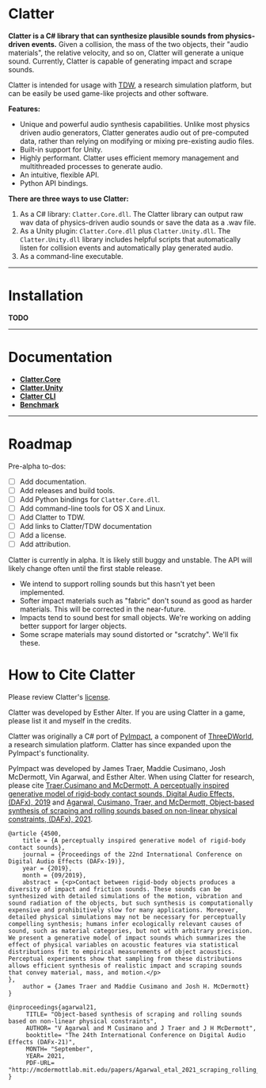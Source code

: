 # Clatter

**Clatter is a C# library that can synthesize plausible sounds from physics-driven events.** Given a collision, the mass of the two objects, their "audio materials", the relative velocity, and so on, Clatter will generate a unique sound. Currently, Clatter is capable of generating impact and scrape sounds.

Clatter is intended for usage with [TDW](https://github.com/threedworld-mit/tdw), a research simulation platform, but can be easily be used game-like projects and other software.

**Features:**

- Unique and powerful audio synthesis capabilities. Unlike most physics driven audio generators, Clatter generates audio out of pre-computed data, rather than relying on modifying or mixing pre-existing audio files.
- Built-in support for Unity.
- Highly performant. Clatter uses efficient memory management and multithreaded processes to generate audio.
- An intuitive, flexible API.
- Python API bindings.

 **There are three ways to use Clatter:**

1. As a C# library: `Clatter.Core.dll`. The Clatter library can output raw wav data of physics-driven audio sounds or save the data as a .wav file.
2. As a Unity plugin: `Clatter.Core.dll` plus `Clatter.Unity.dll`. The `Clatter.Unity.dll` library includes helpful scripts that automatically listen for collision events and automatically play generated audio.
3. As a command-line executable.

***

# Installation

**TODO**

***

# Documentation

- [**Clatter.Core**](docs/clatter.core/overview.md)
- [**Clatter.Unity**](docs/clatter.unity/overview.md)
- [**Clatter CLI**](docs/cli/overview.md)
- [**Benchmark**](docs/benchmark.md)

***

# Roadmap

Pre-alpha to-dos:

- [ ] Add documentation.
- [ ] Add releases and build tools.
- [ ] Add Python bindings for `Clatter.Core.dll`.
- [ ] Add command-line tools for OS X and Linux.
- [ ] Add Clatter to TDW.
- [ ] Add links to Clatter/TDW documentation
- [ ] Add a license.
- [ ] Add attribution.

Clatter is currently in alpha. It is likely still buggy and unstable. The API will likely change often until the first stable release.

- We intend to support rolling sounds but this hasn't yet been implemented.
- Softer impact materials such as "fabric" don't sound as good as harder materials. This will be corrected in the near-future.
- Impacts tend to sound best for small objects. We're working on adding better support for larger objects.
- Some scrape materials may sound distorted or "scratchy". We'll fix these.

# How to Cite Clatter

Please review Clatter's [license](LICENSE.md).

Clatter was developed by Esther Alter. If you are using Clatter in a game, please list it and myself in the credits.

Clatter was originally a C# port of [PyImpact](https://github.com/threedworld-mit/tdw/blob/master/Documentation/lessons/audio/py_impact.md), a component of [ThreeDWorld](https://github.com/threedworld-mit/tdw), a research simulation platform. Clatter has since expanded upon the PyImpact's functionality.

PyImpact was developed by James Traer, Maddie Cusimano, Josh McDermott, Vin Agarwal, and Esther Alter. When using Clatter for research, please cite [Traer,Cusimano  and McDermott, A perceptually inspired generative model of rigid-body  contact sounds, Digital Audio Effects, (DAFx), 2019](http://dafx2019.bcu.ac.uk/papers/DAFx2019_paper_57.pdf) and [Agarwal,  Cusimano, Traer, and McDermott, Object-based synthesis of scraping and  rolling sounds based on non-linear physical constraints, (DAFx), 2021](http://mcdermottlab.mit.edu/bib2php/pubs/makeAbs.php?loc=agarwal21).

```
@article {4500,
	title = {A perceptually inspired generative model of rigid-body contact sounds},
	journal = {Proceedings of the 22nd International Conference on Digital Audio Effects (DAFx-19)},
	year = {2019},
	month = {09/2019},
	abstract = {<p>Contact between rigid-body objects produces a diversity of impact and friction sounds. These sounds can be synthesized with detailed simulations of the motion, vibration and sound radiation of the objects, but such synthesis is computationally expensive and prohibitively slow for many applications. Moreover, detailed physical simulations may not be necessary for perceptually compelling synthesis; humans infer ecologically relevant causes of sound, such as material categories, but not with arbitrary precision. We present a generative model of impact sounds which summarizes the effect of physical variables on acoustic features via statistical distributions fit to empirical measurements of object acoustics. Perceptual experiments show that sampling from these distributions allows efficient synthesis of realistic impact and scraping sounds that convey material, mass, and motion.</p>
},
	author = {James Traer and Maddie Cusimano and Josh H. McDermott}
}
```

```
@inproceedings{agarwal21,
     TITLE= "Object-based synthesis of scraping and rolling sounds based on non-linear physical constraints",
     AUTHOR= "V Agarwal and M Cusimano and J Traer and J H McDermott",
     booktitle= "The 24th International Conference on Digital Audio Effects (DAFx-21)",
     MONTH= "September",
     YEAR= 2021,
     PDF-URL= "http://mcdermottlab.mit.edu/papers/Agarwal_etal_2021_scraping_rolling_synthesis_DAFx.pdf",
}
```
